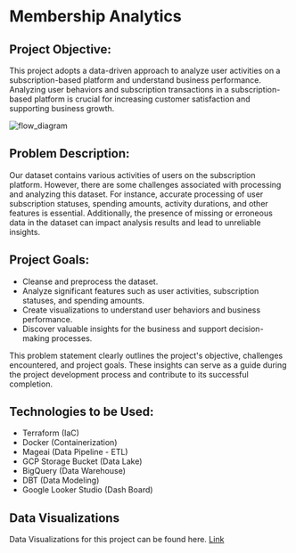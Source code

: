 # Membership Analytics

## Project Objective:
This project adopts a data-driven approach to analyze user activities on a subscription-based platform and understand business performance. Analyzing user behaviors and subscription transactions in a subscription-based platform is crucial for increasing customer satisfaction and supporting business growth.

![flow_diagram](https://github.com/sinanbayindir/membership-analytics-vault/assets/58268176/705d5ef2-af6d-48d5-8237-036e14b8fd63)

## Problem Description:
Our dataset contains various activities of users on the subscription platform. However, there are some challenges associated with processing and analyzing this dataset. For instance, accurate processing of user subscription statuses, spending amounts, activity durations, and other features is essential. Additionally, the presence of missing or erroneous data in the dataset can impact analysis results and lead to unreliable insights.

## Project Goals:
- Cleanse and preprocess the dataset.
- Analyze significant features such as user activities, subscription statuses, and spending amounts.
- Create visualizations to understand user behaviors and business performance.
- Discover valuable insights for the business and support decision-making processes.

This problem statement clearly outlines the project's objective, challenges encountered, and project goals. These insights can serve as a guide during the project development process and contribute to its successful completion.

## Technologies to be Used:

- Terraform (IaC)
- Docker (Containerization)
- Mageai (Data Pipeline - ETL)
- GCP Storage Bucket (Data Lake)
- BigQuery (Data Warehouse)
- DBT (Data Modeling)
- Google Looker Studio (Dash Board)

## Data Visualizations

Data Visualizations for this project can be found here. [Link](https://lookerstudio.google.com/s/lsDdUBg9a1k)



